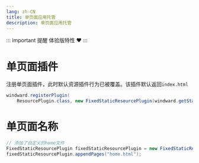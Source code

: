 ```yaml
---
lang: zh-CN
title: 单页面应用托管
description: 单页面应用托管
---
```


::: important 提醒
体验版特性 ❤️
:::

# 单页面插件

注册单页面插件，此时默认资源插件行为已被覆盖。该插件默认返回`index.html`

```java
windward.registerPlugin(
    ResourcePlugin.class, new FixedStaticResourcePlugin(windward.getStaticResourceLocations()));
```

# 单页面名称

```java
// 添加了自定义的home文件
FixedStaticResourcePlugin fixedStaticResourcePlugin = new FixedStaticResourcePlugin(windward.getStaticResourceLocations());
fixedStaticResourcePlugin.appendPages("home.html");
```
